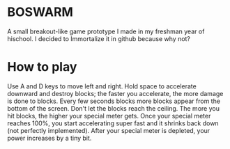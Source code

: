 # BOSWARM
A small breakout-like game prototype I made in my freshman year of hischool. I decided to Immortalize it in github because why not?

# How to play
Use A and D keys to move left and right.
Hold space to accelerate downward and destroy blocks; the faster you accelerate, the more damage is done to blocks. 
Every few seconds blocks more blocks appear from the bottom of the screen. Don't let the blocks reach the ceiling. 
The more you hit blocks, the higher your special meter gets. 
Once your special meter reaches 100%, you start accelerating super fast and it shrinks back down (not perfectly implemented).
After your special meter is depleted, your power increases by a tiny bit. 
